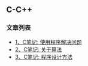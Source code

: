 C-C++
---

### 文章列表

- [1、C笔记: 使用程序解决问题](./contents/1.md)
- [2、C笔记: 关于算法](./contents/2.md)
- [3、C笔记: 程序设计方法](./contents/3.md)